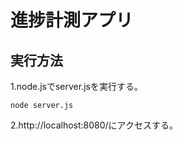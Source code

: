 # 進捗計測アプリ
## 実行方法
1.node.jsでserver.jsを実行する。
```
node server.js
```
2.http://localhost:8080/にアクセスする。
